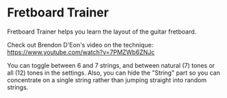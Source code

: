 # Fretboard Trainer
Fretboard Trainer helps you learn the layout of the guitar fretboard.

Check out Brendon D'Eon's video on the technique: https://www.youtube.com/watch?v=7PMZWb6ZNJc

You can toggle between 6 and 7 strings, and between natural (7) tones or all (12) tones in the settings. Also, you can hide the "String" part so you can concentrate on a single string rather than jumping straight into random strings.
